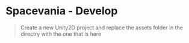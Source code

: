 # Spacevania - Develop

> Create a new Unity2D project and replace the assets folder in the directry with the one that is here
